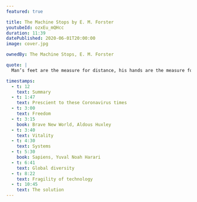 ```yaml
---
featured: true

title: The Machine Stops by E. M. Forster
youtubeId: ozxEu_mQHcc
duration: 11:39
datePublished: 2020-06-01T20:00:00
image: cover.jpg

ownedBy: The Machine Stops, E. M. Forster

quote: |
  Man’s feet are the measure for distance, his hands are the measure for ownership, his body is the measure for all that is lovable and desirable and strong

timestamps:
  - t: 12
    text: Summary
  - t: 1:47
    text: Prescient to these Coronavirus times
  - t: 3:00
    text: Freedom
  - t: 3:15
    book: Brave New World, Aldous Huxley
  - t: 3:40
    text: Vitality
  - t: 4:30
    text: Systems
  - t: 5:30
    book: Sapiens, Yuval Noah Harari
  - t: 6:41
    text: Global diversity
  - t: 8:22
    text: Fragility of technology
  - t: 10:45
    text: The solution
---
```

